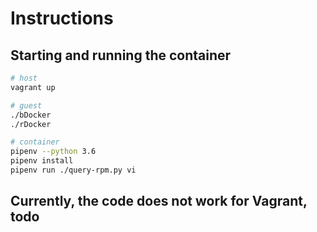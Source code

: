 # Instructions

## Starting and running the container

```bash
# host
vagrant up

# guest
./bDocker
./rDocker

# container
pipenv --python 3.6
pipenv install
pipenv run ./query-rpm.py vi
```

## Currently, the code does not work for Vagrant, todo